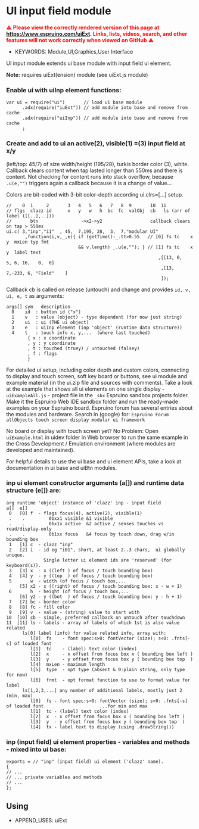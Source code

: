 <!--- Copyright (c) 2019 allObjects, Pur3 Ltd. See the file LICENSE for copying permission. -->
UI input field module
==================================

<span style="color:red">:warning: **Please view the correctly rendered version of this page at https://www.espruino.com/uiExt. Links, lists, videos, search, and other features will not work correctly when viewed on GitHub** :warning:</span>

* KEYWORDS: Module,UI,Graphics,User Interface

UI input module extends ui base module with input field ui element.

**Note:** requires uiExt(ension) module (see uiExt.js module)

### Enable ui with uiInp element functions:

```
var ui = require("ui")       // load ui base module
      .adx(require("iuExt")) // add module into base and remove from cache
      .adx(require("uiInp")) // add module into base and remove from cache
      ;
```

### Create and add to ui an active(2), visible(1) =(3) input field at x/y
(left/top: 45/7) of size width/height (195/28), turkis border color (3),
white. Callback clears content when tap lasted longer than 550ms and there
is content. Not checking for content runs into stack overflow, because `.u(e,"")`
triggers again a callback because it is a change of value...

Colors are bit-coded with 3-bit color-depth according ui.clrs=[...] setup.

```
//    0  1     2       3   4   5   6   7   8  9       10  11
// flgs  clazz id      x   y   w   h  bc  fc  valObj  cb   ls (arr of label ([[..],..]))
//       btn                ->x2->y2                  callback clears on tap > 550ms
ui.c( 3,"inp","i1"  , 45,  7,195, 28,  3,  7,"modular UI"
       ,function(i,v,_,e){ if (getTime()-_.tt>0.55   // [0] fs tc    x  y  mxLen typ fmt
                           && v.length) _.u(e,""); } // [1] fs tc    x  y  label text
                                                         ,[[13, 0,   5, 6, 16,   0,  0]
                                                          ,[13, 7,-233, 6, "Field"    ]
                                                          ]);
```

Callback cb is called on release (untouch) and change and provides
`id, v, ui, e, t` as arguments:

```
args[] sym   description
  0    id  : button id ("x")
  1    v   : value (object) - type dependent (for now just string)
  2    ui  : ui (THE ui object)
  3    e   : uiInp element (inp 'object' (runtime data structure))
  4    t   : touch info x, y,...  (where last touched)
        { x : x coordinate
        , y : y coordinate
        , t : touched (truey) / untouched (falsey)
        , f : flags
        }
```

For detailed ui setup, including color depth and custom colors, connecting
to display and touch screen, soft key board or buttons, see ui module and
example material (in the ui.zip file and sources with comments). Take a
look at the example that shows all ui elements on one single display -
`uiExampleAll.js` - project file in the `_sbx` Espruino sandbox projects
folder. Make it the Espruino Web IDE sandbox folder and run the ready-made
examples on your Espruino board. Espruino forum has several entries about
the modules and hardware. Search in (google) for:
`Espruino Forum allObjects touch screen display modular ui framework`

No board or display with touch screen yet? No Problem: Open `uiExample.html`
in uidev folder in Web browser to run the same example in the Cross
Development / Emulation environment (where modules are developed and
maintained).

For helpful details to use the ui base and ui element APIs, take a look
at documentation in ui base and uiBtn modules.


### inp ui element constructor arguments (a[]) and runtime data structure (e[]) are:

```
arg runtime 'object' instance of 'clazz' inp - input field
a[]  e[]
 0   [0] f  - flags focus(4), active(2), visible(1)
 .    .         0bxx1 visible &1 visible
 .    .         0bx1x active  &2 active / senses touches vs read/display-only
 .    .         0b1xx focus   &4 focus by touch down, drag w/in bounding box
 1   [1] c  - clazz "inp"
 2   [2] i  - id eg "i01", short, at least 2..3 chars,  ui globally unique.
              Single letter ui element ids are 'reserved' (for keyboard(s)).
 3   [3] x  - x ((left ) of focus / touch bounding box)
 4   [4] y  - y ((top  ) of focus / touch bounding box)
 5       w  - width (of focus / touch box,...
     [5] x2 - x ((right) of focus / touch bounding box: x - w + 1)
 6       h  - height (of focus / touch box,...
     [6] y2 - y ((bot  ) of focus / touch bounding box: y - h + 1)
 7   [7] bc - border color
 8   [8] fc - fill color
 9   [9] v  - value - (string) value to start with
10  [10] cb - simple, preferred callback on untouch after touchdown
11  [11] ls - labels - array of labels of which 1st is also value related   
      ls[0] label (info) for value related info, array with:
         l[0]  fs    - font spec:s>0: fontVector (size); s<0: .fnts[-s] of loaded font
         l[1]  tc    - (label) text color (index)
         l[2]  x     - x offset from focus box x ( bounding box left )
         l[3]  y     - y offset from focus box y ( bounding box top  )
         l[4]  mxLen - maximum length
         l[5]  type  - opt type (absent & 0:plain string, only type for now)
         l[6]  frmt  - opt format function to use to format value for label
      ls[1,2,3,...] any number of additional labels, mostly just 2 (min, max)
         l[0]  fs - font spec:s>0: fontVector (size); s<0: .fnts[-s] of loaded font                     ...for min and max
         l[1]  tc - (label) text color (index)
         l[2]  x  - x offset from focus box x ( bounding box left )
         l[3]  y  - y offset from focus box y ( bounding box top  )
         l[4]  tx - label text to display (using .drawString())
```

### inp (input field) ui element properties - variables and methods - mixed into ui base:

```
exports = // "inp" (input field) ui element ('clazz' name).
{
// ...
// ... private variables and methods
// ...
};
```

Using
-----

* APPEND_USES: uiExt
